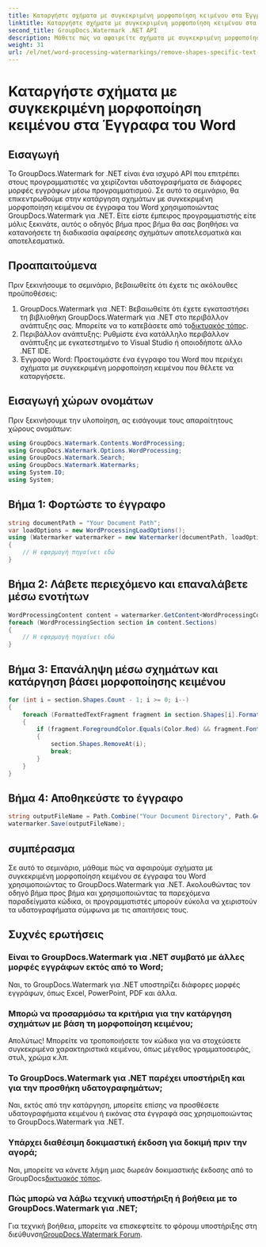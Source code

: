 ```yaml
---
title: Καταργήστε σχήματα με συγκεκριμένη μορφοποίηση κειμένου στα Έγγραφα του Word
linktitle: Καταργήστε σχήματα με συγκεκριμένη μορφοποίηση κειμένου στα Έγγραφα του Word
second_title: GroupDocs.Watermark .NET API
description: Μάθετε πώς να αφαιρείτε σχήματα με συγκεκριμένη μορφοποίηση κειμένου σε έγγραφα του Word χρησιμοποιώντας το GroupDocs.Watermark για .NET. Ακολουθήστε τον οδηγό μας για αποτελεσματικό χειρισμό των υδατογραφημάτων.
weight: 31
url: /el/net/word-processing-watermarkings/remove-shapes-specific-text-formatting-word-docs/
---
```


# Καταργήστε σχήματα με συγκεκριμένη μορφοποίηση κειμένου στα Έγγραφα του Word

## Εισαγωγή
Το GroupDocs.Watermark for .NET είναι ένα ισχυρό API που επιτρέπει στους προγραμματιστές να χειρίζονται υδατογραφήματα σε διάφορες μορφές εγγράφων μέσω προγραμματισμού. Σε αυτό το σεμινάριο, θα επικεντρωθούμε στην κατάργηση σχημάτων με συγκεκριμένη μορφοποίηση κειμένου σε έγγραφα του Word χρησιμοποιώντας GroupDocs.Watermark για .NET. Είτε είστε έμπειρος προγραμματιστής είτε μόλις ξεκινάτε, αυτός ο οδηγός βήμα προς βήμα θα σας βοηθήσει να κατανοήσετε τη διαδικασία αφαίρεσης σχημάτων αποτελεσματικά και αποτελεσματικά.
## Προαπαιτούμενα
Πριν ξεκινήσουμε το σεμινάριο, βεβαιωθείτε ότι έχετε τις ακόλουθες προϋποθέσεις:
1.  GroupDocs.Watermark για .NET: Βεβαιωθείτε ότι έχετε εγκαταστήσει τη βιβλιοθήκη GroupDocs.Watermark για .NET στο περιβάλλον ανάπτυξης σας. Μπορείτε να το κατεβάσετε από το[δικτυακός τόπος](https://releases.groupdocs.com/Watermark/net/).
2. Περιβάλλον ανάπτυξης: Ρυθμίστε ένα κατάλληλο περιβάλλον ανάπτυξης με εγκατεστημένο το Visual Studio ή οποιοδήποτε άλλο .NET IDE.
3. Έγγραφο Word: Προετοιμάστε ένα έγγραφο του Word που περιέχει σχήματα με συγκεκριμένη μορφοποίηση κειμένου που θέλετε να καταργήσετε.

## Εισαγωγή χώρων ονομάτων
Πριν ξεκινήσουμε την υλοποίηση, ας εισάγουμε τους απαραίτητους χώρους ονομάτων:
```csharp
using GroupDocs.Watermark.Contents.WordProcessing;
using GroupDocs.Watermark.Options.WordProcessing;
using GroupDocs.Watermark.Search;
using GroupDocs.Watermark.Watermarks;
using System.IO;
using System;
```
## Βήμα 1: Φορτώστε το έγγραφο
```csharp
string documentPath = "Your Document Path";
var loadOptions = new WordProcessingLoadOptions();
using (Watermarker watermarker = new Watermarker(documentPath, loadOptions))
{
    // Η εφαρμογή πηγαίνει εδώ
}
```
## Βήμα 2: Λάβετε περιεχόμενο και επαναλάβετε μέσω ενοτήτων
```csharp
WordProcessingContent content = watermarker.GetContent<WordProcessingContent>();
foreach (WordProcessingSection section in content.Sections)
{
    // Η εφαρμογή πηγαίνει εδώ
}
```
## Βήμα 3: Επανάληψη μέσω σχημάτων και κατάργηση βάσει μορφοποίησης κειμένου
```csharp
for (int i = section.Shapes.Count - 1; i >= 0; i--)
{
    foreach (FormattedTextFragment fragment in section.Shapes[i].FormattedTextFragments)
    {
        if (fragment.ForegroundColor.Equals(Color.Red) && fragment.Font.FamilyName == "Arial")
        {
            section.Shapes.RemoveAt(i);
            break;
        }
    }
}
```
## Βήμα 4: Αποθηκεύστε το έγγραφο
```csharp
string outputFileName = Path.Combine("Your Document Directory", Path.GetFileName(documentPath));
watermarker.Save(outputFileName);
```

## συμπέρασμα
Σε αυτό το σεμινάριο, μάθαμε πώς να αφαιρούμε σχήματα με συγκεκριμένη μορφοποίηση κειμένου σε έγγραφα του Word χρησιμοποιώντας το GroupDocs.Watermark για .NET. Ακολουθώντας τον οδηγό βήμα προς βήμα και χρησιμοποιώντας τα παρεχόμενα παραδείγματα κώδικα, οι προγραμματιστές μπορούν εύκολα να χειριστούν τα υδατογραφήματα σύμφωνα με τις απαιτήσεις τους.
## Συχνές ερωτήσεις
### Είναι το GroupDocs.Watermark για .NET συμβατό με άλλες μορφές εγγράφων εκτός από το Word;
Ναι, το GroupDocs.Watermark για .NET υποστηρίζει διάφορες μορφές εγγράφων, όπως Excel, PowerPoint, PDF και άλλα.
### Μπορώ να προσαρμόσω τα κριτήρια για την κατάργηση σχημάτων με βάση τη μορφοποίηση κειμένου;
Απολύτως! Μπορείτε να τροποποιήσετε τον κώδικα για να στοχεύσετε συγκεκριμένα χαρακτηριστικά κειμένου, όπως μέγεθος γραμματοσειράς, στυλ, χρώμα κ.λπ.
### Το GroupDocs.Watermark για .NET παρέχει υποστήριξη και για την προσθήκη υδατογραφημάτων;
Ναι, εκτός από την κατάργηση, μπορείτε επίσης να προσθέσετε υδατογραφήματα κειμένου ή εικόνας στα έγγραφά σας χρησιμοποιώντας το GroupDocs.Watermark για .NET.
### Υπάρχει διαθέσιμη δοκιμαστική έκδοση για δοκιμή πριν την αγορά;
 Ναι, μπορείτε να κάνετε λήψη μιας δωρεάν δοκιμαστικής έκδοσης από το GroupDocs[δικτυακός τόπος](https://releases.groupdocs.com/).
### Πώς μπορώ να λάβω τεχνική υποστήριξη ή βοήθεια με το GroupDocs.Watermark για .NET;
 Για τεχνική βοήθεια, μπορείτε να επισκεφτείτε το φόρουμ υποστήριξης στη διεύθυνση[GroupDocs.Watermark Forum](https://forum.groupdocs.com/c/watermark/19).